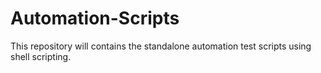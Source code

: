 # Automation-Scripts
This repository will contains the standalone automation test scripts using shell scripting. 
